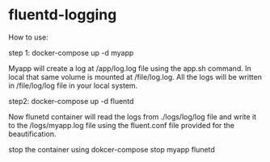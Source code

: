 # fluentd-logging

How to use:

step 1: docker-compose up -d myapp

Myapp will create a log at /app/log.log file using the app.sh command. In local that same volume is mounted at /file/log.log.
All the logs will be written in /file/log/log file in your local system.

step2: docker-compose up -d fluentd

Now flunetd container will read the logs from ./logs/log/log file and write it to the /logs/myapp.log file using the fluent.conf file provided for the beautification.

stop the container using dokcer-compose stop myapp flunetd